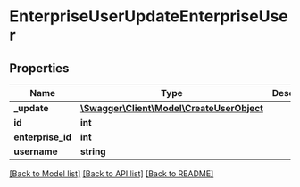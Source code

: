 # EnterpriseUserUpdateEnterpriseUser

## Properties
Name | Type | Description | Notes
------------ | ------------- | ------------- | -------------
**_update** | [**\Swagger\Client\Model\CreateUserObject**](CreateUserObject.md) |  | 
**id** | **int** |  | [optional] 
**enterprise_id** | **int** |  | [optional] 
**username** | **string** |  | [optional] 

[[Back to Model list]](../README.md#documentation-for-models) [[Back to API list]](../README.md#documentation-for-api-endpoints) [[Back to README]](../README.md)


